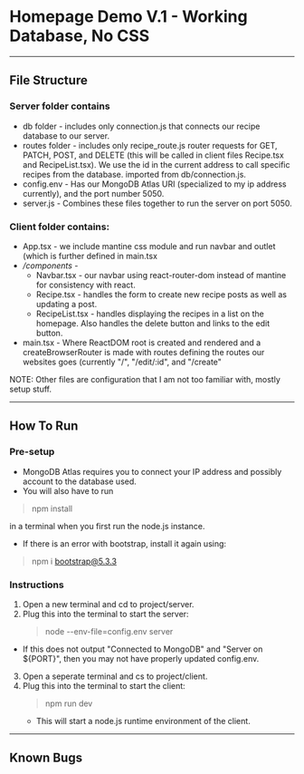 # Homepage Demo V.1 - Working Database, No CSS

---

## File Structure

### Server folder contains
* db folder - includes only connection.js that connects our recipe database to our server.
* routes folder - includes only recipe_route.js router requests for GET, PATCH, POST, and DELETE (this will be called in client files Recipe.tsx and RecipeList.tsx). We use the id in the current address to call specific recipes from the database. imported from db/connection.js.
* config.env - Has our MongoDB Atlas URI (specialized to my ip address currently), and the port number 5050.
* server.js - Combines these files together to run the server on port 5050.


### Client folder contains:
* App.tsx - we include mantine css module and run navbar and outlet (which is further defined in main.tsx
* */components*  -
  * Navbar.tsx - our navbar using react-router-dom instead of mantine for consistency with react.
  * Recipe.tsx - handles the form to create new recipe posts as well as updating a post.
  * RecipeList.tsx - handles displaying the recipes in a list on the homepage. Also handles the delete button and links to the edit button.
* main.tsx - Where ReactDOM root is created and rendered and a createBrowserRouter is made with routes defining the routes our websites goes (currently "/", "/edit/:id", and "/create"

NOTE: Other files are configuration that I am not too familiar with, mostly setup stuff.

---

## How To Run

### Pre-setup
* MongoDB Atlas requires you to connect your IP address and possibly account to the database used.
* You will also have to run
 > npm install
 >  
   in a terminal when you first run the node.js instance.
* If there is an error with bootstrap, install it again using: 
 > npm i bootstrap@5.3.3
 >

### Instructions

1. Open a new terminal and cd to project/server.
2. Plug this into the terminal to start the server:
   > node --env-file=config.env server
  - If this does not output "Connected to MongoDB" and "Server on ${PORT}", then you may not have properly updated config.env.
3. Open a seperate terminal and cs to project/client.
4. Plug this into the terminal to start the client:
   > npm run dev
   - This will start a node.js runtime environment of the client.

---

## Known Bugs

